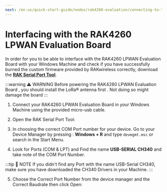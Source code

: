 ```yaml
---
next: /en-us/quick-start-guide/nodes/rak4260-evaluation/connecting-to-ttn/
---
```


# Interfacing with the RAK4260 LPWAN Evaluation Board

In order for you to be able to interface with the RAK4260 LPWAN Evaluation Board with your Windows Machine and check if you have successfully burned the custom firmware provided by RAKwireless correctly, download the [**RAK Serial Port Tool**](https://downloads.rakwireless.com/en/LoRa/Tools/RAK_SERIAL_PORT_TOOL_V1.2.1.zip).

:::warning ⚠️ WARNING
Before powering the RAK4260 LPWAN Evaluation Board , you should install the LoRa® antenna first . Not doing so might damage the board
:::

1. Connect your RAK4260 LPWAN Evaluation Board in your Windows Machine using the provided micro-usb cable.

<rk-img
  src="/assets/images/quick-start-guide/rak4260/4interfacing-with-rak4260/rak4260-laptop.png"
  width="60%"
  figure-number="1"
  caption="RAK4260 LPWAN Evaluation Board to Laptop Connection"
/>

2. Open the RAK Serial Port Tool:

<rk-img
  src="/assets/images/quick-start-guide/rak4260/4interfacing-with-rak4260/rak-serial-port-tool.png"
  width="100%"
  figure-number="2"
  caption="RAK Serial Port Tool"
/>

3. In choosing the correct COM Port number for your device. Go to your Device Manager by pressing : **Windows + R** and type `devmgmt.msc` or search in the Start Menu.

<rk-img
  src="/assets/images/quick-start-guide/rak4260/4interfacing-with-rak4260/device-manager.png"
  width="100%"
  figure-number="3"
  caption="Device Manager"
/>

4. Look for Ports (COM & LPT) and Find the name **USB-SERIAL CH340** and take note of the COM Port Number.

:::tip 📝 NOTE
If you didn't find any Port with the name USB-Serial CH340, make sure you have downloaded the CH340 Drivers in your Machine.
:::

5. Choose the Correct Port Number from the device manager and the Correct Baudrate then click Open:

<rk-img
  src="/assets/images/quick-start-guide/rak4260/4interfacing-with-rak4260/correct-port-and-baudrate.png"
  width="100%"
  figure-number="4"
  caption="Correct Port Number and Correct Baud rate"
/>
